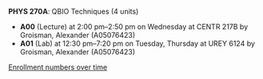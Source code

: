 **PHYS 270A**: QBIO Techniques (4 units)

- **A00** (Lecture) at 2:00 pm–2:50 pm on Wednesday at CENTR 217B by Groisman, Alexander (A05076423)
- **A01** (Lab) at 12:30 pm–7:20 pm on Tuesday, Thursday at UREY 6124 by Groisman, Alexander (A05076423)

[Enrollment numbers over time](./PHYS270A.tsv)
